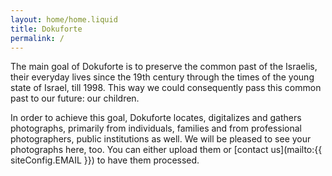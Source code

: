 ```yaml
---
layout: home/home.liquid
title: Dokuforte
permalink: /
---
```


The main goal of Dokuforte is to preserve the common past of the Israelis, their everyday lives since the 19th century through the times of the young state of Israel, till 1998. This way we could consequently pass this common past to our future: our children. 

In order to achieve this goal, Dokuforte locates, digitalizes and gathers photographs, primarily from individuals, families and from professional photographers, public institutions as well. We will be pleased to see your photographs here, too. You can either upload them or [contact us](mailto:{{ siteConfig.EMAIL }}) to have them processed.
